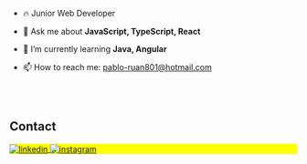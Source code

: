 - 🔥 Junior Web Developer


- 💬 Ask me about **JavaScript, TypeScript, React**


- 🌱 I’m currently learning **Java, Angular**


- 📫 How to reach me: pablo-ruan801@hotmail.com


<!--


## ⚙️ &nbsp;GitHub Analytics

<p align="left">
<img width="530em" src="https://github-readme-stats.vercel.app/api?username=prmartinezz&show_icons=true&theme=vision-friendly-dark" alt="Pablo Martínez's stats"/>
<img width="530em" src="https://github-readme-stats.vercel.app/api/top-langs/?username=prmartinezz&layout=compact&theme=vision-friendly-dark" alt="Pablo Martínez's most languages"/>
</p>
-->

<br><br>

## Contact

<p align="left" style="background:yellow">
<a href="https://linkedin.com/in/pablomartinezz" target="_blank">
  <img align="center" src="https://img.shields.io/badge/-Pablo Martínez-05122A?style=flat&logo=linkedin" alt="linkedin"/>
</a>
<a href="https://instagram.com/pr.martinezz" target="_blank">
 <img align="center" src="https://img.shields.io/badge/-Pablo Martínez-05122A?style=flat&logo=instagram" alt="instagram"/>
</a>
</p>

<!--


**prmartinezz/prmartinezz** is a ✨ _special_ ✨ repository because its `README.md` (this file) appears on your GitHub profile.

Here are some ideas to get you started:

- 🔭 I’m currently working on ...
- 🌱 I’m currently learning ...
- 👯 I’m looking to collaborate on ...
- 🤔 I’m looking for help with ...
- 💬 Ask me about ...
- 📫 How to reach me: ...
- 😄 Pronouns: ...
- ⚡ Fun fact: ...
-->
